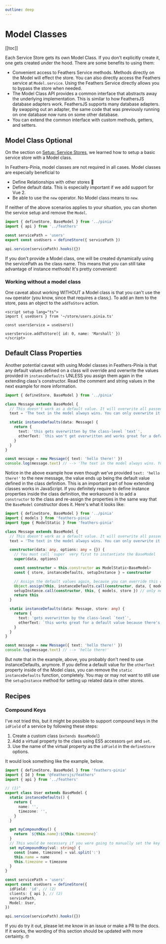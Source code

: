 ```yaml
---
outline: deep
---
```


# Model Classes

[[toc]]

Each Service Store gets its own Model Class. If you don't explicitly create it, one gets created under the hood. There are some benefits to using them:

- Convenient access to Feathers Service methods. Methods directly on the Model will effect the store. You can also directly access the Feathers service at `Model.service`. Using the Feathers Service directly allows you to bypass the store when needed.
- The Model Class API provides a common interface that abstracts away the underlying implementation. This is similar to how FeathersJS database adapters work. FeathersJS supports many database adapters. By swapping out an adapter, the same code that was previously running on one database now runs on some other database.
- You can extend the common interface with custom methods, getters, and setters.

## Model Class Optional

On the section on [Setup: Service Stores](./setup#service-stores), we learned how to setup a basic service store with a Model class.

In Feathers-Pinia, model classes are not required in all cases. Model classes are especially beneficial to

- Define Relationships with other stores 🥰
- Define default data. This is especially important if we add support for Vue 2.
- Be able to use the `new` operator. No Model class means to `new`.

If neither of the above scenarios applies to your situation, you can shorten the service setup and remove the `Model`.

```ts
import { defineStore, BaseModel } from '../pinia'
import { api } from '../feathers'

const servicePath = 'users'
export const useUsers = defineStore({ servicePath })

api.service(servicePath).hooks({})
```

If you don't provide a Model class, one will be created dynamically using the servicePath as the class name. This means that you can still take advantage of instance methods! It's pretty convenient!

### Working without a model class

One caveat about working WITHOUT a Model class is that you can't use the `new` operator (you know, since that requires a class;). To add an item to the store, pass an object to the `addToStore` action.

```vue
<script setup lang="ts">
import { useUsers } from '~/store/users.pinia.ts'

const usersService = useUsers()

usersService.addToStore({ id: 0, name: 'Marshall' })
</script>
```

## Default Class Properties

Another potential caveat with using Model classes in Feathers-Pinia is that any default values defined on a class will override and overwrite the values provided in `instanceDefaults` UNLESS you assign them again in the extending class's constructor. Read the comment and string values in the next example for more information.

```ts
import { defineStore, BaseModel } from '../pinia'

class Message extends BaseModel {
  // This doesn't work as a default value. It will overwrite all passed-in values and always be this value.
  text = 'The text in the model always wins. You can only overwrite it after instantiation'

  static instanceDefaults(data: Message) {
    return {
      text: 'this gets overwritten by the class-level `text`',
      otherText: `this won't get overwritten and works great for a default value`,
    }
  }
}

const message = new Message({ text: 'hello there!' })
console.log(message.text) // --> 'The text in the model always wins. You can only overwrite it after instantiation'
```

Notice in the above example how even though we've provided `text: 'hello there!'` to the new message, the value ends up being the default value defined in the class definition. This is an important part of how extending classes works in JavaScript. If you definitely require to define instance properties inside the class definition, the workaround is to add a `constructor` to the class and re-assign the properties in the same way that the `BaseModel` constructor does it. Here's what it looks like:

```ts
import { defineStore, BaseModel } from '../pinia'
import { models } from 'feathers-pinia'
import type { ModelStatic } from 'feathers-pinia'

class Message extends BaseModel {
  // This doesn't work as a default value. It will overwrite all passed-in values and always be this value.
  text = 'The text in the model always wins. You can only overwrite it after instantiation'

  constructor(data: any, options: any = {}) {
    // You must call `super` very first to instantiate the BaseModel
    super(data, options)

    const constructor = this.constructor as ModelStatic<BaseModel>
    const { store, instanceDefaults, setupInstance } = constructor

    // Assign the default values again, because you can override this class's defaults inside this class's `constructor`.
    Object.assign(this, instanceDefaults.call(constructor, data, { models, store })) // only needed when this class implements `instanceDefaults`
    setupInstance.call(constructor, this, { models, store }) // only needed when this class implements `setupInstance`
    return this
  }

  static instanceDefaults(data: Message, store: any) {
    return {
      text: 'gets overwritten by the class-level `text`',
      otherText: `this works great for a default value because there's not a default initialized at the class level. But this could also be moved into the class definition`,
    }
  }
}

const message = new Message({ text: 'hello there!' })
console.log(message.text) // --> 'hello there!'
```

But note that in the example, above, you probably don't need to use instanceDefaults, anymore. If you define a default value for the `otherText` property inside of the Model class, you can remove the `static instanceDefaults` function, completely. You may or may not want to still use the `setupInstance` method for setting up related data in other stores.

## Recipes

### Compound Keys

I've not tried this, but it might be possible to support compound keys in the `idField` of a service by following these steps:

1. Create a custom class (`extends BaseModel`)
2. Add a virtual property to the class using ES5 accessors `get` and `set`.
3. Use the name of the virtual property as the `idField` in the `defineStore` options.

It would look something like the example, below.

```ts
import { defineStore, BaseModel } from 'feathers-pinia'
import { Id } from '@feathersjs/feathers'
import { api } from '../feathers'

// (1)^
export class User extends BaseModel {
  static instanceDefaults() {
    return {
      name: '',
      timezone: '',
    }
  }

  get myCompoundKey() {
    return `${this.name}:${this.timezone}`
  }
  // This would be necessary if you were going to manually set the key on the frontend.
  set myCompoundKey(val: string) {
    const [name, timezone] = val.split(':')
    this.name = name
    this.timezone = timezone
  }
}

const servicePath = 'users'
export const useUsers = defineStore({
  idField: 'id', // (2)
  clients: { api }, // (2)
  servicePath,
  Model: User,
})

api.service(servicePath).hooks({})
```

If you do try it out, please let me know in an issue or make a PR to the docs. If it works, the wording of this section should be updated with more certainty. 🤓
